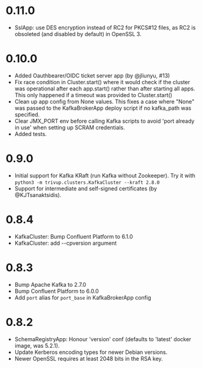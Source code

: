 # 0.11.0

 * SslApp: use DES encryption instead of RC2 for PKCS#12 files, as RC2
   is obsoleted (and disabled by default) in OpenSSL 3.
# 0.10.0

 * Added Oauthbearer/OIDC ticket server app (by @jliunyu, #13)
 * Fix race condition in Cluster.start() where it would check if the cluster
   was operational after each app.start() rather than after starting all apps.
   This only happened if a timeout was provided to Cluster.start()
 * Clean up app config from None values. This fixes a case where "None" was
   passed to the KafkaBrokerApp deploy script if no kafka_path was specified.
 * Clear JMX_PORT env before calling Kafka scripts to avoid
   'port already in use' when setting up SCRAM credentials.
 * Added tests.

# 0.9.0

 * Initial support for Kafka KRaft (run Kafka without Zookeeper).
   Try it with `python3 -m trivup.clusters.KafkaCluster --kraft 2.8.0`
 * Support for intermediate and self-signed certificates (by @KJTsanaktsidis).

# 0.8.4

 * KafkaCluster: Bump Confluent Platform to 6.1.0
 * KafkaCluster: add --cpversion argument

# 0.8.3

 * Bump Apache Kafka to 2.7.0
 * Bump Confluent Platform to 6.0.0
 * Add `port` alias for `port_base` in KafkaBrokerApp config

# 0.8.2

 * SchemaRegistryApp: Honour 'version' conf (defaults to 'latest' docker image,
   was 5.2.1).
 * Update Kerberos encoding types for newer Debian versions.
 * Newer OpenSSL requires at least 2048 bits in the RSA key.

